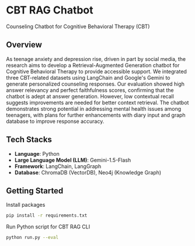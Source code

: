 # CBT RAG Chatbot
Counseling Chatbot for Cognitive Behavioral Therapy (CBT)

## Overview
As teenage anxiety and depression rise, driven in part by social media, the research aims to develop a Retrieval-Augmented Generation chatbot for Cognitive Behavioral Therapy to provide accessible support. We integrated three CBT-related datasets using LangChain and Google's Gemini to generate personalized counseling responses. Our evaluation showed high answer relevancy and perfect faithfulness scores, confirming that the chatbot is adept at answer generation. However, low contextual recall suggests improvements are needed for better context retrieval. The chatbot demonstrates strong potential in addressing mental health issues among teenagers, with plans for further enhancements with diary input and graph database to improve response accuracy.

## Tech Stacks
- **Language**: Python
- **Large Language Model (LLM)**: Gemini-1.5-Flash
- **Framework**: LangChain, LangGraph
- **Database**: ChromaDB (VectorDB), Neo4j (Knowledge Graph)

## Getting Started
Install packages
```bash
pip install -r requirements.txt
```

Run Python script for CBT RAG CLI
```bash
python run.py --eval
```

